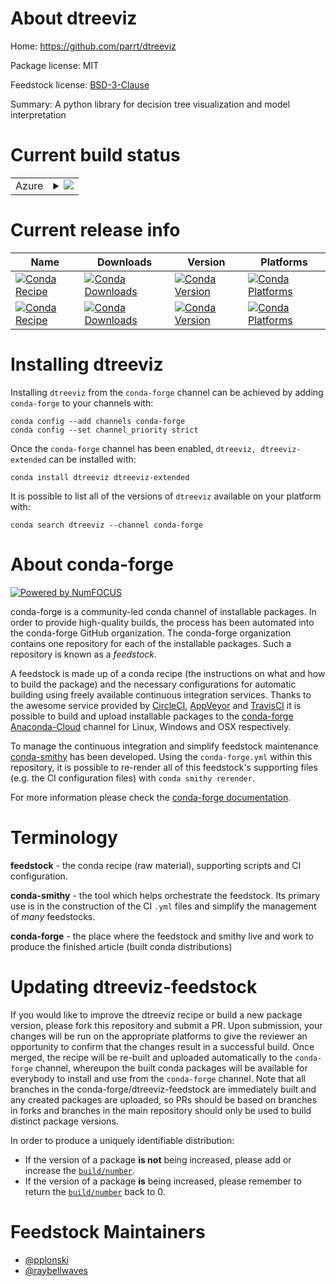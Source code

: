 About dtreeviz
==============

Home: https://github.com/parrt/dtreeviz

Package license: MIT

Feedstock license: [BSD-3-Clause](https://github.com/conda-forge/dtreeviz-feedstock/blob/master/LICENSE.txt)

Summary: A python library for decision tree visualization and model interpretation

Current build status
====================


<table>
    
  <tr>
    <td>Azure</td>
    <td>
      <details>
        <summary>
          <a href="https://dev.azure.com/conda-forge/feedstock-builds/_build/latest?definitionId=11160&branchName=master">
            <img src="https://dev.azure.com/conda-forge/feedstock-builds/_apis/build/status/dtreeviz-feedstock?branchName=master">
          </a>
        </summary>
        <table>
          <thead><tr><th>Variant</th><th>Status</th></tr></thead>
          <tbody><tr>
              <td>linux_64</td>
              <td>
                <a href="https://dev.azure.com/conda-forge/feedstock-builds/_build/latest?definitionId=11160&branchName=master">
                  <img src="https://dev.azure.com/conda-forge/feedstock-builds/_apis/build/status/dtreeviz-feedstock?branchName=master&jobName=linux&configuration=linux_64_" alt="variant">
                </a>
              </td>
            </tr><tr>
              <td>osx_64</td>
              <td>
                <a href="https://dev.azure.com/conda-forge/feedstock-builds/_build/latest?definitionId=11160&branchName=master">
                  <img src="https://dev.azure.com/conda-forge/feedstock-builds/_apis/build/status/dtreeviz-feedstock?branchName=master&jobName=osx&configuration=osx_64_" alt="variant">
                </a>
              </td>
            </tr><tr>
              <td>win_64</td>
              <td>
                <a href="https://dev.azure.com/conda-forge/feedstock-builds/_build/latest?definitionId=11160&branchName=master">
                  <img src="https://dev.azure.com/conda-forge/feedstock-builds/_apis/build/status/dtreeviz-feedstock?branchName=master&jobName=win&configuration=win_64_" alt="variant">
                </a>
              </td>
            </tr>
          </tbody>
        </table>
      </details>
    </td>
  </tr>
</table>

Current release info
====================

| Name | Downloads | Version | Platforms |
| --- | --- | --- | --- |
| [![Conda Recipe](https://img.shields.io/badge/recipe-dtreeviz-green.svg)](https://anaconda.org/conda-forge/dtreeviz) | [![Conda Downloads](https://img.shields.io/conda/dn/conda-forge/dtreeviz.svg)](https://anaconda.org/conda-forge/dtreeviz) | [![Conda Version](https://img.shields.io/conda/vn/conda-forge/dtreeviz.svg)](https://anaconda.org/conda-forge/dtreeviz) | [![Conda Platforms](https://img.shields.io/conda/pn/conda-forge/dtreeviz.svg)](https://anaconda.org/conda-forge/dtreeviz) |
| [![Conda Recipe](https://img.shields.io/badge/recipe-dtreeviz--extended-green.svg)](https://anaconda.org/conda-forge/dtreeviz-extended) | [![Conda Downloads](https://img.shields.io/conda/dn/conda-forge/dtreeviz-extended.svg)](https://anaconda.org/conda-forge/dtreeviz-extended) | [![Conda Version](https://img.shields.io/conda/vn/conda-forge/dtreeviz-extended.svg)](https://anaconda.org/conda-forge/dtreeviz-extended) | [![Conda Platforms](https://img.shields.io/conda/pn/conda-forge/dtreeviz-extended.svg)](https://anaconda.org/conda-forge/dtreeviz-extended) |

Installing dtreeviz
===================

Installing `dtreeviz` from the `conda-forge` channel can be achieved by adding `conda-forge` to your channels with:

```
conda config --add channels conda-forge
conda config --set channel_priority strict
```

Once the `conda-forge` channel has been enabled, `dtreeviz, dtreeviz-extended` can be installed with:

```
conda install dtreeviz dtreeviz-extended
```

It is possible to list all of the versions of `dtreeviz` available on your platform with:

```
conda search dtreeviz --channel conda-forge
```


About conda-forge
=================

[![Powered by
NumFOCUS](https://img.shields.io/badge/powered%20by-NumFOCUS-orange.svg?style=flat&colorA=E1523D&colorB=007D8A)](https://numfocus.org)

conda-forge is a community-led conda channel of installable packages.
In order to provide high-quality builds, the process has been automated into the
conda-forge GitHub organization. The conda-forge organization contains one repository
for each of the installable packages. Such a repository is known as a *feedstock*.

A feedstock is made up of a conda recipe (the instructions on what and how to build
the package) and the necessary configurations for automatic building using freely
available continuous integration services. Thanks to the awesome service provided by
[CircleCI](https://circleci.com/), [AppVeyor](https://www.appveyor.com/)
and [TravisCI](https://travis-ci.com/) it is possible to build and upload installable
packages to the [conda-forge](https://anaconda.org/conda-forge)
[Anaconda-Cloud](https://anaconda.org/) channel for Linux, Windows and OSX respectively.

To manage the continuous integration and simplify feedstock maintenance
[conda-smithy](https://github.com/conda-forge/conda-smithy) has been developed.
Using the ``conda-forge.yml`` within this repository, it is possible to re-render all of
this feedstock's supporting files (e.g. the CI configuration files) with ``conda smithy rerender``.

For more information please check the [conda-forge documentation](https://conda-forge.org/docs/).

Terminology
===========

**feedstock** - the conda recipe (raw material), supporting scripts and CI configuration.

**conda-smithy** - the tool which helps orchestrate the feedstock.
                   Its primary use is in the construction of the CI ``.yml`` files
                   and simplify the management of *many* feedstocks.

**conda-forge** - the place where the feedstock and smithy live and work to
                  produce the finished article (built conda distributions)


Updating dtreeviz-feedstock
===========================

If you would like to improve the dtreeviz recipe or build a new
package version, please fork this repository and submit a PR. Upon submission,
your changes will be run on the appropriate platforms to give the reviewer an
opportunity to confirm that the changes result in a successful build. Once
merged, the recipe will be re-built and uploaded automatically to the
`conda-forge` channel, whereupon the built conda packages will be available for
everybody to install and use from the `conda-forge` channel.
Note that all branches in the conda-forge/dtreeviz-feedstock are
immediately built and any created packages are uploaded, so PRs should be based
on branches in forks and branches in the main repository should only be used to
build distinct package versions.

In order to produce a uniquely identifiable distribution:
 * If the version of a package **is not** being increased, please add or increase
   the [``build/number``](https://docs.conda.io/projects/conda-build/en/latest/resources/define-metadata.html#build-number-and-string).
 * If the version of a package **is** being increased, please remember to return
   the [``build/number``](https://docs.conda.io/projects/conda-build/en/latest/resources/define-metadata.html#build-number-and-string)
   back to 0.

Feedstock Maintainers
=====================

* [@pplonski](https://github.com/pplonski/)
* [@raybellwaves](https://github.com/raybellwaves/)

